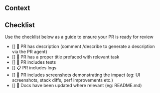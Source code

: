 ## Context


## Checklist
Use the checklist below as a guide to ensure your PR is ready for review

- [] 📝 PR has description (comment /describe to generate a description via the PR agent)
- [] 📇 PR has a proper title prefaced with relevant task
- [] 🧪 PR includes tests
- [] 📋 PR includes logs
- [] 📸 PR includes screenshots demonstrating the impact (eg: UI screenshots, stack diffs, perf improvements etc.)
- [] 📜 Docs have been updated where relevant (eg: README.md)
